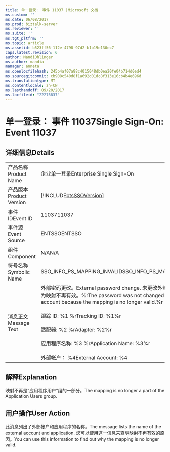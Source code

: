 ```yaml
---
title: 单一登录： 事件 11037 |Microsoft 文档
ms.custom: ''
ms.date: 06/08/2017
ms.prod: biztalk-server
ms.reviewer: ''
ms.suite: ''
ms.tgt_pltfrm: ''
ms.topic: article
ms.assetid: b523ff56-112e-4798-97d2-b1b19e130ec7
caps.latest.revision: 6
author: MandiOhlinger
ms.author: mandia
manager: anneta
ms.openlocfilehash: 245b4af07a88c4015048db0ea20fe04b714d0ed4
ms.sourcegitcommit: cb908c540d8f1a692d01dc8f313e16cb4b4e696d
ms.translationtype: MT
ms.contentlocale: zh-CN
ms.lasthandoff: 09/20/2017
ms.locfileid: "22276837"
---
```

# <a name="single-sign-on-event-11037"></a><span data-ttu-id="4df28-102">单一登录： 事件 11037</span><span class="sxs-lookup"><span data-stu-id="4df28-102">Single Sign-On: Event 11037</span></span>
## <a name="details"></a><span data-ttu-id="4df28-103">详细信息</span><span class="sxs-lookup"><span data-stu-id="4df28-103">Details</span></span>  
  
|||  
|-|-|  
|<span data-ttu-id="4df28-104">产品名称</span><span class="sxs-lookup"><span data-stu-id="4df28-104">Product Name</span></span>|<span data-ttu-id="4df28-105">企业单一登录</span><span class="sxs-lookup"><span data-stu-id="4df28-105">Enterprise Single Sign-On</span></span>|  
|<span data-ttu-id="4df28-106">产品版本</span><span class="sxs-lookup"><span data-stu-id="4df28-106">Product Version</span></span>|[!INCLUDE[btsSSOVersion](../includes/btsssoversion-md.md)]|  
|<span data-ttu-id="4df28-107">事件 ID</span><span class="sxs-lookup"><span data-stu-id="4df28-107">Event ID</span></span>|<span data-ttu-id="4df28-108">11037</span><span class="sxs-lookup"><span data-stu-id="4df28-108">11037</span></span>|  
|<span data-ttu-id="4df28-109">事件源</span><span class="sxs-lookup"><span data-stu-id="4df28-109">Event Source</span></span>|<span data-ttu-id="4df28-110">ENTSSO</span><span class="sxs-lookup"><span data-stu-id="4df28-110">ENTSSO</span></span>|  
|<span data-ttu-id="4df28-111">组件</span><span class="sxs-lookup"><span data-stu-id="4df28-111">Component</span></span>|<span data-ttu-id="4df28-112">N/A</span><span class="sxs-lookup"><span data-stu-id="4df28-112">N/A</span></span>|  
|<span data-ttu-id="4df28-113">符号名称</span><span class="sxs-lookup"><span data-stu-id="4df28-113">Symbolic Name</span></span>|<span data-ttu-id="4df28-114">SSO_INFO_PS_MAPPING_INVALID</span><span class="sxs-lookup"><span data-stu-id="4df28-114">SSO_INFO_PS_MAPPING_INVALID</span></span>|  
|<span data-ttu-id="4df28-115">消息正文</span><span class="sxs-lookup"><span data-stu-id="4df28-115">Message Text</span></span>|<span data-ttu-id="4df28-116">外部密码更改。</span><span class="sxs-lookup"><span data-stu-id="4df28-116">External password change.</span></span> <span data-ttu-id="4df28-117">未更改外部帐户的密码，因为映射不再有效。%r</span><span class="sxs-lookup"><span data-stu-id="4df28-117">The password was not changed for the external account because the mapping is no longer valid.%r</span></span><br /><br /> <span data-ttu-id="4df28-118">跟踪 ID: %1 %r</span><span class="sxs-lookup"><span data-stu-id="4df28-118">Tracking ID: %1%r</span></span><br /><br /> <span data-ttu-id="4df28-119">适配器: %2 %r</span><span class="sxs-lookup"><span data-stu-id="4df28-119">Adapter: %2%r</span></span><br /><br /> <span data-ttu-id="4df28-120">应用程序名称: %3 %r</span><span class="sxs-lookup"><span data-stu-id="4df28-120">Application Name: %3%r</span></span><br /><br /> <span data-ttu-id="4df28-121">外部帐户： %4</span><span class="sxs-lookup"><span data-stu-id="4df28-121">External Account: %4</span></span>|  
  
## <a name="explanation"></a><span data-ttu-id="4df28-122">解释</span><span class="sxs-lookup"><span data-stu-id="4df28-122">Explanation</span></span>  
 <span data-ttu-id="4df28-123">映射不再是“应用程序用户”组的一部分。</span><span class="sxs-lookup"><span data-stu-id="4df28-123">The mapping is no longer a part of the Application Users group.</span></span>  
  
## <a name="user-action"></a><span data-ttu-id="4df28-124">用户操作</span><span class="sxs-lookup"><span data-stu-id="4df28-124">User Action</span></span>  
 <span data-ttu-id="4df28-125">此消息列出了外部帐户和应用程序的名称。</span><span class="sxs-lookup"><span data-stu-id="4df28-125">The message lists the name of the external account and application.</span></span> <span data-ttu-id="4df28-126">您可以使用这一信息来查明映射不再有效的原因。</span><span class="sxs-lookup"><span data-stu-id="4df28-126">You can use this information to find out why the mapping is no longer valid.</span></span>